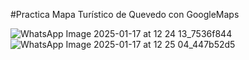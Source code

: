 #Practica Mapa Turístico de Quevedo con GoogleMaps

![WhatsApp Image 2025-01-17 at 12 24 13_7536f844](https://github.com/user-attachments/assets/fe4af95d-18d6-494e-9d4a-259461f64f85)
![WhatsApp Image 2025-01-17 at 12 25 04_447b52d5](https://github.com/user-attachments/assets/ae68ac70-5cc3-460a-9995-4cae476c9840)

